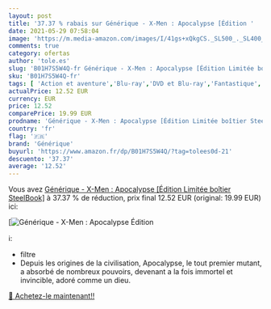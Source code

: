 ```yaml
---
layout: post
title: '37.37 % rabais sur Générique - X-Men : Apocalypse [Édition '
date: 2021-05-29 07:58:04
image: 'https://m.media-amazon.com/images/I/41gs+xQkgCS._SL500_._SL400_.jpg'
comments: true
category: ofertas
author: 'tole.es'
slug: 'B01H7S5W4Q-fr Générique - X-Men : Apocalypse [Édition Limitée boîtier...'
sku: 'B01H7S5W4Q-fr'
tags: [ 'Action et aventure','Blu-ray','DVD et Blu-ray','Fantastique','Featured Categories','Films','Science-fiction','générique', ]
actualPrice: 12.52 EUR
currency: EUR
price: 12.52
comparePrice: 19.99 EUR
prodname: 'Générique - X-Men : Apocalypse [Édition Limitée boîtier SteelBook]'
country: 'fr'
flag: '🇫🇷'
brand: 'Générique'
buyurl: 'https://www.amazon.fr/dp/B01H7S5W4Q/?tag=tolees0d-21'
descuento: '37.37'
average: '12.52'
---
```


Vous avez [Générique - X-Men : Apocalypse [Édition Limitée boîtier SteelBook]](https://www.amazon.fr/dp/B01H7S5W4Q/?tag=tolees0d-21)  à  37.37 % de réduction, prix final  12.52 EUR (original: 19.99 EUR) ici:

[![Générique - X-Men : Apocalypse [Édition ](https://m.media-amazon.com/images/I/41gs+xQkgCS._SL500_._SL400_.jpg)](https://www.amazon.fr/dp/B01H7S5W4Q/?tag=tolees0d-21)

ℹ️:

- filtre
- Depuis les origines de la civilisation, Apocalypse, le tout premier mutant, a absorbé de nombreux pouvoirs, devenant a la fois immortel et invincible, adoré comme un dieu.

[🛒 Achetez-le maintenant!!](https://www.amazon.fr/dp/B01H7S5W4Q/?tag=tolees0d-21)
